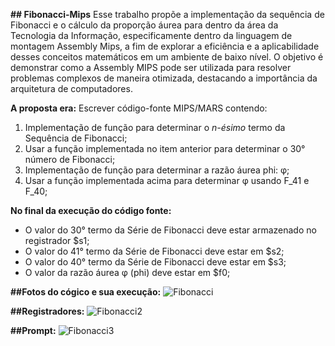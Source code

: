 **## Fibonacci-Mips**
Esse trabalho propõe a implementação da sequência de Fibonacci e o cálculo da proporção áurea para dentro da área da Tecnologia da Informação, especificamente dentro da linguagem de montagem Assembly Mips, a fim de explorar a eficiência e a aplicabilidade desses conceitos matemáticos em um ambiente de baixo nível. O objetivo é demonstrar como a Assembly MIPS pode ser utilizada para resolver problemas complexos de maneira otimizada, destacando a importância da arquitetura de computadores.


**A proposta era:**
Escrever código-fonte MIPS/MARS contendo:
1. Implementação de função para determinar o *n-ésimo* termo da Sequência de Fibonacci;
2. Usar a função implementada no item anterior para determinar o 30° número de Fibonacci;
3. Implementação de função para determinar a razão áurea phi: φ;
4. Usar a função implementada acima para determinar φ usando F_41 e F_40;
 
 **No final da execução do código fonte:**
 - O valor do 30° termo da Série de Fibonacci deve estar armazenado no registrador $s1;
 - O valor do 41° termo da Série de Fibonacci deve estar em $s2;
 - O valor do 40° termo da Série de Fibonacci deve estar em $s3;
 - O valor da razão áurea φ (phi) deve  estar em $f0;

**##Fotos do cógico e sua execução:**
![Fibonacci](https://github.com/LiliamLtx/Fibonacci-Assembly/assets/162481479/a8cdb6c1-1a19-4dba-aec0-7eb6bb1c04ca)

**##Registradores:**
![Fibonacci2](https://github.com/LiliamLtx/Fibonacci-Assembly/assets/162481479/934ecc9b-6901-42d3-9fbc-2a9de0ed0df8)

**##Prompt:**
![Fibonacci3](https://github.com/LiliamLtx/Fibonacci-Assembly/assets/162481479/81cb8c9d-39b9-4d45-bd33-711a22a03652)
